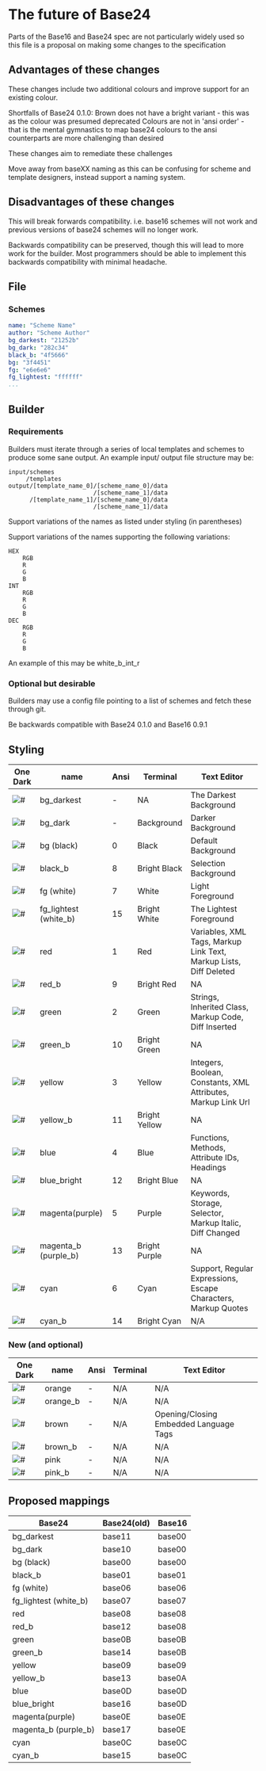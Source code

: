 # The future of Base24

Parts of the Base16 and Base24 spec are not particularly widely used so this
file is a proposal on making some changes to the specification

## Advantages of these changes
These changes include two additional colours and improve support for an existing
colour.

Shortfalls of Base24 0.1.0:
Brown does not have a bright variant - this was as the colour was presumed
deprecated
Colours are not in 'ansi order' - that is the mental gymnastics to map base24
colours to the ansi counterparts are more challenging than desired

These changes aim to remediate these challenges

Move away from baseXX naming as this can be confusing for scheme and template
designers, instead support a naming system.

## Disadvantages of these changes
This will break forwards compatibility. i.e. base16 schemes will not work and
previous versions of base24 schemes will no longer work.

Backwards compatibility can be preserved, though this will lead to more work for
the builder. Most programmers should be able to implement this backwards
compatibility with minimal headache.

## File

### Schemes

```yaml
name: "Scheme Name"
author: "Scheme Author"
bg_darkest: "21252b"
bg_dark: "282c34"
black_b: "4f5666"
bg: "3f4451"
fg: "e6e6e6"
fg_lightest: "ffffff"
...
```

## Builder

### Requirements
Builders must iterate through a series of local templates and schemes to
produce some sane output. An example input/ output file structure may be:

```none
input/schemes
     /templates
output/[template_name_0]/[scheme_name_0]/data
                        /[scheme_name_1]/data
      /[template_name_1]/[scheme_name_0]/data
                        /[scheme_name_1]/data
```

Support variations of the names as listed under styling (in parentheses)

Support variations of the names supporting the following variations:
```none
HEX
	RGB
	R
	G
	B
INT
	RGB
	R
	G
	B
DEC
	RGB
	R
	G
	B
```

An example of this may be white_b_int_r

### Optional but desirable
Builders may use a config file pointing to a list of schemes and fetch these
through git.

Be backwards compatible with Base24 0.1.0 and Base16 0.9.1

## Styling

|One Dark|name|Ansi|Terminal|Text Editor|
|---|---|---|---|---|
|![#](https://placehold.it/25/21252b/000000?text=+)|bg_darkest|-|NA|The Darkest Background|
|![#](https://placehold.it/25/282c34/000000?text=+)|bg_dark|-|Background|Darker Background|
|![#](https://placehold.it/25/3f4451/000000?text=+)|bg (black)|0|Black|Default Background|
|![#](https://placehold.it/25/4f5666/000000?text=+)|black_b|8|Bright Black|Selection Background|
|![#](https://placehold.it/25/e6e6e6/000000?text=+)|fg (white)|7|White|Light Foreground|
|![#](https://placehold.it/25/ffffff/000000?text=+)|fg_lightest (white_b)|15|Bright White|The Lightest Foreground|
|![#](https://placehold.it/25/e06c75/000000?text=+)|red|1|Red|Variables, XML Tags, Markup Link Text, Markup Lists, Diff Deleted|
|![#](https://placehold.it/25/ff7b86/000000?text=+)|red_b|9|Bright Red|NA|
|![#](https://placehold.it/25/98c379/000000?text=+)|green|2|Green|Strings, Inherited Class, Markup Code, Diff Inserted|
|![#](https://placehold.it/25/b1e18b/000000?text=+)|green_b|10|Bright Green|NA|
|![#](https://placehold.it/25/d19a66/000000?text=+)|yellow|3|Yellow|Integers, Boolean, Constants, XML Attributes, Markup Link Url|
|![#](https://placehold.it/25/efb074/000000?text=+)|yellow_b|11|Bright Yellow|NA|
|![#](https://placehold.it/25/61afef/000000?text=+)|blue|4|Blue|Functions, Methods, Attribute IDs, Headings|
|![#](https://placehold.it/25/67cdff/000000?text=+)|blue_bright|12|Bright Blue|NA|
|![#](https://placehold.it/25/c678dd/000000?text=+)|magenta(purple)|5|Purple|Keywords, Storage, Selector, Markup Italic, Diff Changed|
|![#](https://placehold.it/25/e48bff/000000?text=+)|magenta_b (purple_b)|13|Bright Purple|NA|
|![#](https://placehold.it/25/56b6c2/000000?text=+)|cyan|6|Cyan|Support, Regular Expressions, Escape Characters, Markup Quotes|
|![#](https://placehold.it/25/63d4e0/000000?text=+)|cyan_b|14|Bright Cyan|N/A|

### New (and optional)

|One Dark|name|Ansi|Terminal|Text Editor|
|---|---|---|---|---|
|![#](https://placehold.it/25/d78460/000000?text=+)|orange|-|N/A|N/A|
|![#](https://placehold.it/25/de9a7c/000000?text=+)|orange_b|-|N/A|N/A|
|![#](https://placehold.it/25/994949/000000?text=+)|brown|-|N/A|Opening/Closing Embedded Language Tags|
|![#](https://placehold.it/25/bf5c5c/000000?text=+)|brown_b|-|N/A|N/A|N/A|
|![#](https://placehold.it/25/e9969d/000000?text=+)|pink|-|N/A|N/A|
|![#](https://placehold.it/25/eeafb4/000000?text=+)|pink_b|-|N/A|N/A|


## Proposed mappings

|Base24|Base24(old)|Base16|
|---|---|---|
|bg_darkest|base11|base00|
|bg_dark|base10|base00|
|bg (black)|base00|base00|
|black_b|base01|base01|
|fg (white)|base06|base06|
|fg_lightest (white_b)|base07|base07|
|red|base08|base08|
|red_b|base12|base08|
|green|base0B|base0B|
|green_b|base14|base0B|
|yellow|base09|base09|
|yellow_b|base13|base0A|
|blue|base0D|base0D|
|blue_bright|base16|base0D|
|magenta(purple)|base0E|base0E|
|magenta_b (purple_b)|base17|base0E|
|cyan|base0C|base0C|
|cyan_b|base15|base0C|
